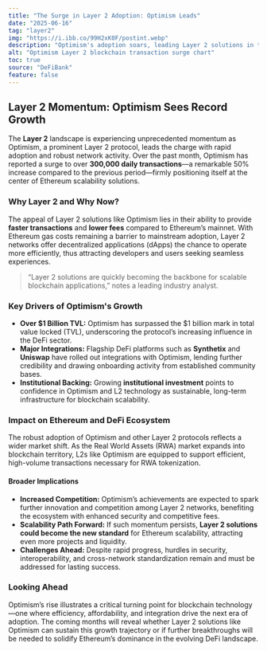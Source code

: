 ```yaml
---
title: "The Surge in Layer 2 Adoption: Optimism Leads"
date: "2025-06-16"
tag: "layer2"
img: "https://i.ibb.co/99H2xK0F/postint.webp"
description: "Optimism's adoption soars, leading Layer 2 solutions in transaction and TVL growth."
alt: "Optimism Layer 2 blockchain transaction surge chart"
toc: true
source: "DeFiBank"
feature: false
---
```


## Layer 2 Momentum: Optimism Sees Record Growth

The **Layer 2** landscape is experiencing unprecedented momentum as Optimism, a prominent Layer 2 protocol, leads the charge with rapid adoption and robust network activity. Over the past month, Optimism has reported a surge to over **300,000 daily transactions**—a remarkable 50% increase compared to the previous period—firmly positioning itself at the center of Ethereum scalability solutions.

### Why Layer 2 and Why Now?

The appeal of Layer 2 solutions like Optimism lies in their ability to provide **faster transactions** and **lower fees** compared to Ethereum’s mainnet. With Ethereum gas costs remaining a barrier to mainstream adoption, Layer 2 networks offer decentralized applications (dApps) the chance to operate more efficiently, thus attracting developers and users seeking seamless experiences.

> “Layer 2 solutions are quickly becoming the backbone for scalable blockchain applications,” notes a leading industry analyst.

### Key Drivers of Optimism's Growth

- **Over $1 Billion TVL:** Optimism has surpassed the $1 billion mark in total value locked (TVL), underscoring the protocol’s increasing influence in the DeFi sector.
- **Major Integrations:** Flagship DeFi platforms such as **Synthetix** and **Uniswap** have rolled out integrations with Optimism, lending further credibility and drawing onboarding activity from established community bases.
- **Institutional Backing:** Growing **institutional investment** points to confidence in Optimism and L2 technology as sustainable, long-term infrastructure for blockchain scalability.

### Impact on Ethereum and DeFi Ecosystem

The robust adoption of Optimism and other Layer 2 protocols reflects a wider market shift. As the Real World Assets (RWA) market expands into blockchain territory, L2s like Optimism are equipped to support efficient, high-volume transactions necessary for RWA tokenization.

#### Broader Implications

- **Increased Competition:** Optimism’s achievements are expected to spark further innovation and competition among Layer 2 networks, benefiting the ecosystem with enhanced security and competitive fees.
- **Scalability Path Forward:** If such momentum persists, **Layer 2 solutions could become the new standard** for Ethereum scalability, attracting even more projects and liquidity.
- **Challenges Ahead:** Despite rapid progress, hurdles in security, interoperability, and cross-network standardization remain and must be addressed for lasting success.

### Looking Ahead

Optimism’s rise illustrates a critical turning point for blockchain technology—one where efficiency, affordability, and integration drive the next era of adoption. The coming months will reveal whether Layer 2 solutions like Optimism can sustain this growth trajectory or if further breakthroughs will be needed to solidify Ethereum’s dominance in the evolving DeFi landscape.